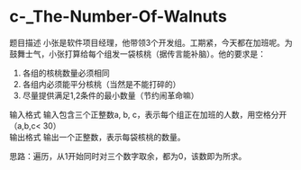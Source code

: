 # c-_The-Number-Of-Walnuts
题目描述
小张是软件项目经理，他带领3个开发组。工期紧，今天都在加班呢。为鼓舞士气，小张打算给每个组发一袋核桃（据传言能补脑）。他的要求是：
1.  各组的核桃数量必须相同
2.  各组内必须能平分核桃（当然是不能打碎的）
3.  尽量提供满足1,2条件的最小数量（节约闹革命嘛）

输入格式
输入包含三个正整数a,  b,  c，表示每个组正在加班的人数，用空格分开（a,b,c< 30）  
输出格式
输出一个正整数，表示每袋核桃的数量。

思路：遍历，从1开始同时对三个数字取余，都为0，该数即为所求。
